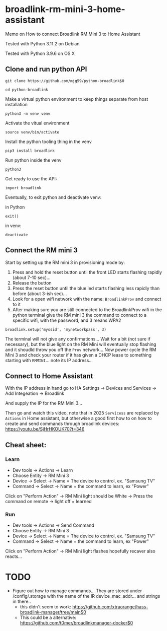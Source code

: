 # broadlink-rm-mini-3-home-assistant
Memo on How to connect Broadlink RM Mini 3 to Home Assistant

Tested with Python 3.11.2 on Debian

Tested with Python 3.9.6 on OS X


## Clone and run python API

```
git clone https://github.com/mjg59/python-broadlink$0
```

```
cd python-broadlink 
```

Make a virtual python environment to keep things separate from host installation

```
python3 -m venv venv 
```

Activate the vitual environment

```
source venv/bin/activate
```

Install the python tooling thing in the venv 

```
pip3 install broadlink 
```

Run python inside the venv

```
python3
```

Get ready to use the API: 

```
import broadlink
```

Eventually, to exit python and deactivate venv:

in Python
```
exit()
```

in venv:
```
deactivate
```

## Connect the RM mini 3

Start by setting up the RM mini 3 in provisioning mode by: 

1. Press and hold the reset button untli the front LED starts flashing rapidly (about 7-10 sec)... 
2. Release the button
3. Press the reset button until the blue led starts flashing less rapidly than before (about 3-ish sec)... 
4. Look for a open wifi network with the name: `BroadlinkProv` and connect to it
5. After making sure you are still connected to the BroadlinkProv wifi in the python terminal give the RM mini 3 the command to connect to a specific wifi, with the password, and 3 means WPA2

```
broadlink.setup('myssid', 'mynetworkpass', 3)
```

The terminal will not give any confirmations... Wait for a bit (not sure if necessary), but the blue light on the RM Mini will eventually stop flashing and it shoudld throw you off the `Prov` network... Now power cycle the RM Mini 3 and check your router if it has given a DHCP lease to something starting with `RMMINI`... note its IP address... 

## Connect to Home Assistant 

With the IP address in hand go to HA Settings -> Devices and Services -> Add Integeation -> Broadlink 

And supply the IP for the RM Mini 3... 

Then go and watch this video, note that in 2025 `Servicess` are replaced by `Actions` in Home assistant, but otherwise a good first how to on how to create and send commands through broadlink devices: https://youtu.be/SjHrHKOUK70?t=346

## Cheat sheet: 

### Learn
- Dev tools -> Actions -> Learn 
- Choose Entity -> RM Mini 3
- Device -> Select -> Name = The device to control, ex. "Samsung TV"
- Command -> Select -> Name = the command to learn, ex "Power"

Click on "Perform Action" -> RM Mini light should be White -> Press the command on remote -> light off = learned

### Run
- Dev tools -> Actions -> Send Command 
- Choose Entity -> RM Mini 3
- Device -> Select -> Name = The device to control, ex. "Samsung TV"
- Command -> Select -> Name = the command to learn, ex "Power"

Click on "Perform Action" -> RM Mini light flashes hopefully recaver also reacts...


# TODO
- Figure out how to manage commands... They are stored under /config/.storage with the name of the IR device_mac_addr... and strings in there.. 
    - this didn't seem to work: https://github.com/xtraorange/hass-broadlink-manager/tree/main$0
    - This could be a alternative: https://github.com/t0mer/broadlinkmanager-docker$0 
